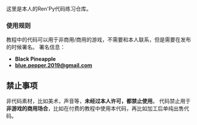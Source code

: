 这里是本人的Ren'Py代码练习仓库。

### 使用规则
教程中的代码可以用于非商用/商用的游戏，不需要和本人联系，但是需要在发布的时候署名。
署名信息：

- **Black Pineapple**
- **blue.pepper.2019@gmail.com**

## 禁止事项
非代码素材，比如美术，声音等，**未经过本人许可，都禁止使用**。
代码禁止用于**非游戏的商用场合**，比如在付费的教程中使用本代码，再比如加工后单纯出售代码。
